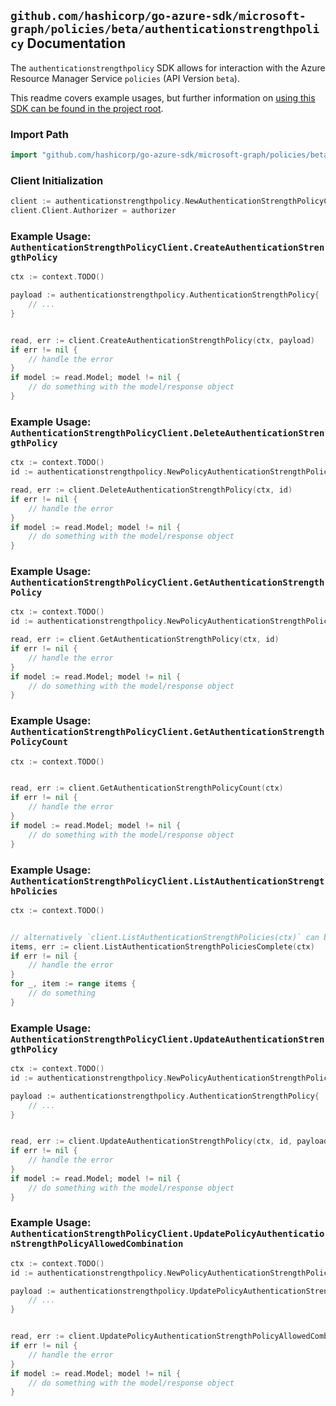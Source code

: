
## `github.com/hashicorp/go-azure-sdk/microsoft-graph/policies/beta/authenticationstrengthpolicy` Documentation

The `authenticationstrengthpolicy` SDK allows for interaction with the Azure Resource Manager Service `policies` (API Version `beta`).

This readme covers example usages, but further information on [using this SDK can be found in the project root](https://github.com/hashicorp/go-azure-sdk/tree/main/docs).

### Import Path

```go
import "github.com/hashicorp/go-azure-sdk/microsoft-graph/policies/beta/authenticationstrengthpolicy"
```


### Client Initialization

```go
client := authenticationstrengthpolicy.NewAuthenticationStrengthPolicyClientWithBaseURI("https://management.azure.com")
client.Client.Authorizer = authorizer
```


### Example Usage: `AuthenticationStrengthPolicyClient.CreateAuthenticationStrengthPolicy`

```go
ctx := context.TODO()

payload := authenticationstrengthpolicy.AuthenticationStrengthPolicy{
	// ...
}


read, err := client.CreateAuthenticationStrengthPolicy(ctx, payload)
if err != nil {
	// handle the error
}
if model := read.Model; model != nil {
	// do something with the model/response object
}
```


### Example Usage: `AuthenticationStrengthPolicyClient.DeleteAuthenticationStrengthPolicy`

```go
ctx := context.TODO()
id := authenticationstrengthpolicy.NewPolicyAuthenticationStrengthPolicyID("authenticationStrengthPolicyIdValue")

read, err := client.DeleteAuthenticationStrengthPolicy(ctx, id)
if err != nil {
	// handle the error
}
if model := read.Model; model != nil {
	// do something with the model/response object
}
```


### Example Usage: `AuthenticationStrengthPolicyClient.GetAuthenticationStrengthPolicy`

```go
ctx := context.TODO()
id := authenticationstrengthpolicy.NewPolicyAuthenticationStrengthPolicyID("authenticationStrengthPolicyIdValue")

read, err := client.GetAuthenticationStrengthPolicy(ctx, id)
if err != nil {
	// handle the error
}
if model := read.Model; model != nil {
	// do something with the model/response object
}
```


### Example Usage: `AuthenticationStrengthPolicyClient.GetAuthenticationStrengthPolicyCount`

```go
ctx := context.TODO()


read, err := client.GetAuthenticationStrengthPolicyCount(ctx)
if err != nil {
	// handle the error
}
if model := read.Model; model != nil {
	// do something with the model/response object
}
```


### Example Usage: `AuthenticationStrengthPolicyClient.ListAuthenticationStrengthPolicies`

```go
ctx := context.TODO()


// alternatively `client.ListAuthenticationStrengthPolicies(ctx)` can be used to do batched pagination
items, err := client.ListAuthenticationStrengthPoliciesComplete(ctx)
if err != nil {
	// handle the error
}
for _, item := range items {
	// do something
}
```


### Example Usage: `AuthenticationStrengthPolicyClient.UpdateAuthenticationStrengthPolicy`

```go
ctx := context.TODO()
id := authenticationstrengthpolicy.NewPolicyAuthenticationStrengthPolicyID("authenticationStrengthPolicyIdValue")

payload := authenticationstrengthpolicy.AuthenticationStrengthPolicy{
	// ...
}


read, err := client.UpdateAuthenticationStrengthPolicy(ctx, id, payload)
if err != nil {
	// handle the error
}
if model := read.Model; model != nil {
	// do something with the model/response object
}
```


### Example Usage: `AuthenticationStrengthPolicyClient.UpdatePolicyAuthenticationStrengthPolicyAllowedCombination`

```go
ctx := context.TODO()
id := authenticationstrengthpolicy.NewPolicyAuthenticationStrengthPolicyID("authenticationStrengthPolicyIdValue")

payload := authenticationstrengthpolicy.UpdatePolicyAuthenticationStrengthPolicyAllowedCombinationRequest{
	// ...
}


read, err := client.UpdatePolicyAuthenticationStrengthPolicyAllowedCombination(ctx, id, payload)
if err != nil {
	// handle the error
}
if model := read.Model; model != nil {
	// do something with the model/response object
}
```
